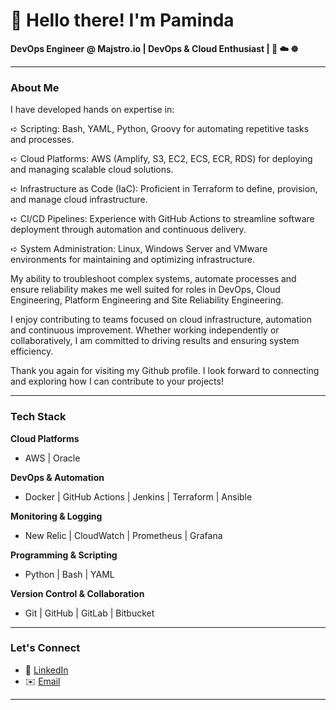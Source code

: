 # 👋 **Hello there! I'm Paminda**

**DevOps Engineer @ Majstro.io | DevOps & Cloud Enthusiast | 🔁 ☁️ ☸️**

---

### About Me
I have developed hands on expertise in:

➪ Scripting: Bash, YAML, Python, Groovy for automating repetitive tasks and processes.

➪ Cloud Platforms: AWS (Amplify, S3, EC2, ECS, ECR, RDS) for deploying and managing scalable cloud solutions.

➪ Infrastructure as Code (IaC): Proficient in Terraform to define, provision, and manage cloud infrastructure.

➪ CI/CD Pipelines: Experience with GitHub Actions to streamline software deployment through automation and continuous delivery.

➪ System Administration: Linux, Windows Server and VMware environments for maintaining and optimizing infrastructure.

My ability to troubleshoot complex systems, automate processes and ensure reliability makes me well suited for roles in DevOps, Cloud Engineering, Platform Engineering and Site Reliability Engineering.

I enjoy contributing to teams focused on cloud infrastructure, automation and continuous improvement. Whether working independently or collaboratively, I am committed to driving results and ensuring system efficiency.

Thank you again for visiting my Github profile.
I look forward to connecting and exploring how I can contribute to your projects!

---

### Tech Stack

**Cloud Platforms**
- AWS | Oracle

**DevOps & Automation**
- Docker | GitHub Actions | Jenkins | Terraform | Ansible

**Monitoring & Logging**
- New Relic | CloudWatch | Prometheus | Grafana

**Programming & Scripting**
- Python | Bash | YAML

**Version Control & Collaboration**
- Git | GitHub | GitLab | Bitbucket

---

### Let's Connect
- 💼 [LinkedIn](https://www.linkedin.com/in/pamindakw)
- ✉️ [Email](mailto:pamindaya@hotmail.com)

---


